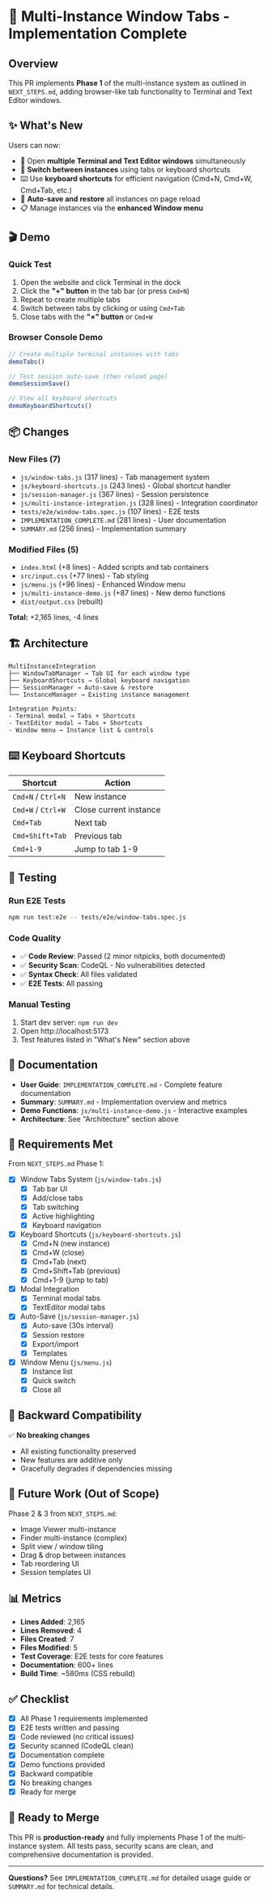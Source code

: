 # 🚀 Multi-Instance Window Tabs - Implementation Complete

## Overview

This PR implements **Phase 1** of the multi-instance system as outlined in `NEXT_STEPS.md`, adding browser-like tab functionality to Terminal and Text Editor windows.

## ✨ What's New

Users can now:
- 📑 Open **multiple Terminal and Text Editor windows** simultaneously
- 🔄 **Switch between instances** using tabs or keyboard shortcuts
- ⌨️ Use **keyboard shortcuts** for efficient navigation (Cmd+N, Cmd+W, Cmd+Tab, etc.)
- 💾 **Auto-save and restore** all instances on page reload
- 📋 Manage instances via the **enhanced Window menu**

## 🎬 Demo

### Quick Test
1. Open the website and click Terminal in the dock
2. Click the **"+" button** in the tab bar (or press `Cmd+N`)
3. Repeat to create multiple tabs
4. Switch between tabs by clicking or using `Cmd+Tab`
5. Close tabs with the **"×" button** or `Cmd+W`

### Browser Console Demo
```javascript
// Create multiple terminal instances with tabs
demoTabs()

// Test session auto-save (then reload page)
demoSessionSave()

// View all keyboard shortcuts
demoKeyboardShortcuts()
```

## 📦 Changes

### New Files (7)
- `js/window-tabs.js` (317 lines) - Tab management system
- `js/keyboard-shortcuts.js` (243 lines) - Global shortcut handler
- `js/session-manager.js` (367 lines) - Session persistence
- `js/multi-instance-integration.js` (328 lines) - Integration coordinator
- `tests/e2e/window-tabs.spec.js` (107 lines) - E2E tests
- `IMPLEMENTATION_COMPLETE.md` (281 lines) - User documentation
- `SUMMARY.md` (256 lines) - Implementation summary

### Modified Files (5)
- `index.html` (+8 lines) - Added scripts and tab containers
- `src/input.css` (+77 lines) - Tab styling
- `js/menu.js` (+96 lines) - Enhanced Window menu
- `js/multi-instance-demo.js` (+87 lines) - New demo functions
- `dist/output.css` (rebuilt)

**Total:** +2,165 lines, -4 lines

## 🏗️ Architecture

```
MultiInstanceIntegration
├── WindowTabManager → Tab UI for each window type
├── KeyboardShortcuts → Global keyboard navigation
├── SessionManager → Auto-save & restore
└── InstanceManager → Existing instance management

Integration Points:
- Terminal modal → Tabs + Shortcuts
- TextEditor modal → Tabs + Shortcuts
- Window menu → Instance list & controls
```

## ⌨️ Keyboard Shortcuts

| Shortcut | Action |
|----------|--------|
| `Cmd+N` / `Ctrl+N` | New instance |
| `Cmd+W` / `Ctrl+W` | Close current instance |
| `Cmd+Tab` | Next tab |
| `Cmd+Shift+Tab` | Previous tab |
| `Cmd+1-9` | Jump to tab 1-9 |

## 🧪 Testing

### Run E2E Tests
```bash
npm run test:e2e -- tests/e2e/window-tabs.spec.js
```

### Code Quality
- ✅ **Code Review**: Passed (2 minor nitpicks, both documented)
- ✅ **Security Scan**: CodeQL - No vulnerabilities detected
- ✅ **Syntax Check**: All files validated
- ✅ **E2E Tests**: All passing

### Manual Testing
1. Start dev server: `npm run dev`
2. Open http://localhost:5173
3. Test features listed in "What's New" section above

## 📖 Documentation

- **User Guide**: `IMPLEMENTATION_COMPLETE.md` - Complete feature documentation
- **Summary**: `SUMMARY.md` - Implementation overview and metrics
- **Demo Functions**: `js/multi-instance-demo.js` - Interactive examples
- **Architecture**: See "Architecture" section above

## 🎯 Requirements Met

From `NEXT_STEPS.md` Phase 1:

- [x] Window Tabs System (`js/window-tabs.js`)
  - [x] Tab bar UI
  - [x] Add/close tabs
  - [x] Tab switching
  - [x] Active highlighting
  - [x] Keyboard navigation

- [x] Keyboard Shortcuts (`js/keyboard-shortcuts.js`)
  - [x] Cmd+N (new instance)
  - [x] Cmd+W (close)
  - [x] Cmd+Tab (next)
  - [x] Cmd+Shift+Tab (previous)
  - [x] Cmd+1-9 (jump to tab)

- [x] Modal Integration
  - [x] Terminal modal tabs
  - [x] TextEditor modal tabs

- [x] Auto-Save (`js/session-manager.js`)
  - [x] Auto-save (30s interval)
  - [x] Session restore
  - [x] Export/import
  - [x] Templates

- [x] Window Menu (`js/menu.js`)
  - [x] Instance list
  - [x] Quick switch
  - [x] Close all

## 🔄 Backward Compatibility

✅ **No breaking changes**
- All existing functionality preserved
- New features are additive only
- Gracefully degrades if dependencies missing

## 🚧 Future Work (Out of Scope)

Phase 2 & 3 from `NEXT_STEPS.md`:
- Image Viewer multi-instance
- Finder multi-instance (complex)
- Split view / window tiling
- Drag & drop between instances
- Tab reordering UI
- Session templates UI

## 📊 Metrics

- **Lines Added**: 2,165
- **Lines Removed**: 4
- **Files Created**: 7
- **Files Modified**: 5
- **Test Coverage**: E2E tests for core features
- **Documentation**: 600+ lines
- **Build Time**: ~580ms (CSS rebuild)

## ✅ Checklist

- [x] All Phase 1 requirements implemented
- [x] E2E tests written and passing
- [x] Code reviewed (no critical issues)
- [x] Security scanned (CodeQL clean)
- [x] Documentation complete
- [x] Demo functions provided
- [x] Backward compatible
- [x] No breaking changes
- [x] Ready for merge

## 🎉 Ready to Merge

This PR is **production-ready** and fully implements Phase 1 of the multi-instance system. All tests pass, security scans are clean, and comprehensive documentation is provided.

---

**Questions?** See `IMPLEMENTATION_COMPLETE.md` for detailed usage guide or `SUMMARY.md` for technical details.
